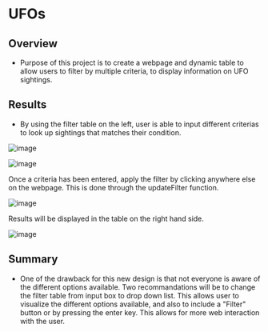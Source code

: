 # UFOs
## Overview
- Purpose of this project is to create a webpage and dynamic table to allow users to filter by multiple criteria, to display information on UFO sightings. 

## Results
- By using the filter table on the left, user is able to input different criterias to look up sightings that matches their condition.

![image](https://user-images.githubusercontent.com/104419959/202313087-10d87d77-6c7a-45d2-9be9-c25b22202f3a.png)

![image](https://user-images.githubusercontent.com/104419959/202312630-f002b137-7662-47ae-9ab9-472902a2c2bd.png)

Once a criteria has been entered, apply the filter by clicking anywhere else on the webpage. This is done through the updateFilter function. 

![image](https://user-images.githubusercontent.com/104419959/202312869-92ce8cbf-795a-43fe-9af2-76091b2dcd05.png)

Results will be displayed in the table on the right hand side. 

![image](https://user-images.githubusercontent.com/104419959/202313032-33749d7e-70d1-4303-8840-5dc5c4027965.png)

## Summary
- One of the drawback for this new design is that not everyone is aware of the different options available. Two recommandations will be to change the filter table from input box to drop down list. This allows user to visualize the different options available, and also to include a "Filter" button or by pressing the enter key. This allows for more web interaction with the user. 
